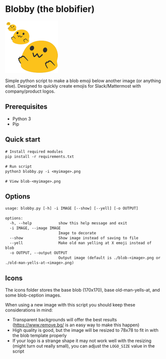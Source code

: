 # Blobby (the blobifier)

![](./icons/blob-blob-blob-blob.png)

Simple python script to make a blob emoji below another image (or anything else). Designed to quickly create emojis for Slack/Mattermost with company/product logos.

## Prerequisites

- Python 3
- Pip

## Quick start

```shell
# Install required modules
pip install -r requirements.txt

# Run script
python3 blobby.py -i <myimage>.png

# View blob-<myimage>.png
```

## Options

```shell
usage: blobby.py [-h] -i IMAGE [--show] [--yell] [-o OUTPUT]

options:
  -h, --help            show this help message and exit
  -i IMAGE, --image IMAGE
                        Image to decorate
  --show                Show image instead of saving to file
  --yell                Make old man yelling at X emoji instead of blob
  -o OUTPUT, --output OUTPUT
                        Output image (default is ./blob-<image>.png or ./old-man-yells-at-<image>.png)
```

## Icons

The icons folder stores the base blob (170x170), base old-man-yells-at, and some blob-ception images.

When using a new image with this script you should keep these considerations in mind:
- Transparent backgrounds will offer the best results (https://www.remove.bg/ is an easy way to make this happen)
- High quality is good, but the image will be resized to 78x78 to fit in with the blob template properly
- If your logo is a strange shape it may not work well with the resizing (might turn out really small), you can adjust the `LOGO_SIZE` value in the script
